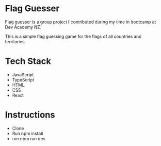 # Flag Guesser
Flag guesser is a group project I contributed during my time in bootcamp at Dev Academy NZ.

This is a simple flag guessing game for the flags of all countries and territories.

# Tech Stack
* JavaScript
* TypeScript
* HTML
* CSS
* React

# Instructions
* Clone 
* Run npm install
* run npm run dev